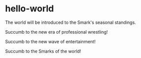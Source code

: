 # hello-world
The world will be introduced to the Smark's seasonal standings.

<p>Succumb to the new era of professional wrestling!</p>
<p>Succumb to the new wave of entertainment!</p>
<p>Succumb to the Smarks of the world!</p>

